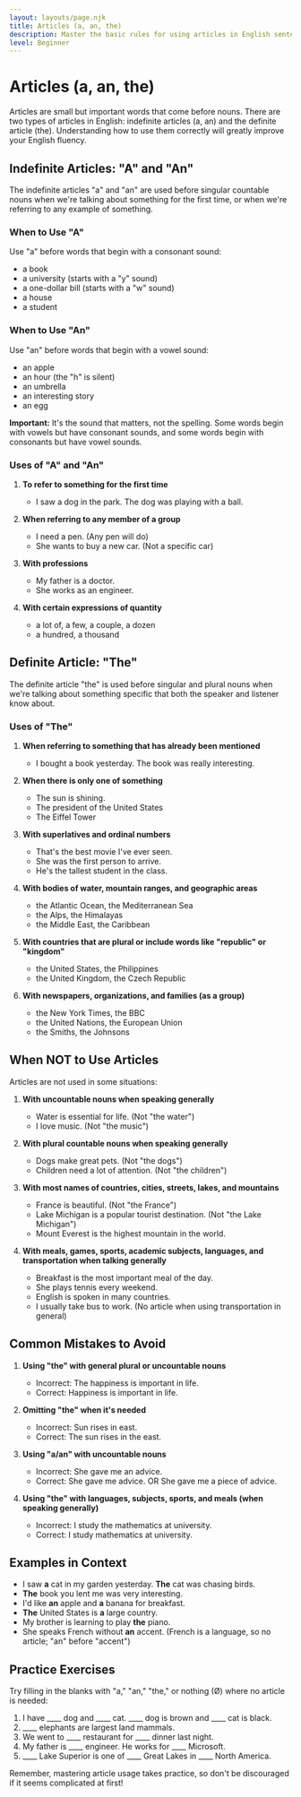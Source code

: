 ```yaml
---
layout: layouts/page.njk
title: Articles (a, an, the)
description: Master the basic rules for using articles in English sentences.
level: Beginner
---
```


# Articles (a, an, the)

Articles are small but important words that come before nouns. There are two types of articles in English: indefinite articles (a, an) and the definite article (the). Understanding how to use them correctly will greatly improve your English fluency.

## Indefinite Articles: "A" and "An"

The indefinite articles "a" and "an" are used before singular countable nouns when we're talking about something for the first time, or when we're referring to any example of something.

### When to Use "A"

Use "a" before words that begin with a consonant sound:
- a book
- a university (starts with a "y" sound)
- a one-dollar bill (starts with a "w" sound)
- a house
- a student

### When to Use "An"

Use "an" before words that begin with a vowel sound:
- an apple
- an hour (the "h" is silent)
- an umbrella
- an interesting story
- an egg

**Important:** It's the sound that matters, not the spelling. Some words begin with vowels but have consonant sounds, and some words begin with consonants but have vowel sounds.

### Uses of "A" and "An"

1. **To refer to something for the first time**
   - I saw a dog in the park. The dog was playing with a ball.

2. **When referring to any member of a group**
   - I need a pen. (Any pen will do)
   - She wants to buy a new car. (Not a specific car)

3. **With professions**
   - My father is a doctor.
   - She works as an engineer.

4. **With certain expressions of quantity**
   - a lot of, a few, a couple, a dozen
   - a hundred, a thousand

## Definite Article: "The"

The definite article "the" is used before singular and plural nouns when we're talking about something specific that both the speaker and listener know about.

### Uses of "The"

1. **When referring to something that has already been mentioned**
   - I bought a book yesterday. The book was really interesting.

2. **When there is only one of something**
   - The sun is shining.
   - The president of the United States
   - The Eiffel Tower

3. **With superlatives and ordinal numbers**
   - That's the best movie I've ever seen.
   - She was the first person to arrive.
   - He's the tallest student in the class.

4. **With bodies of water, mountain ranges, and geographic areas**
   - the Atlantic Ocean, the Mediterranean Sea
   - the Alps, the Himalayas
   - the Middle East, the Caribbean

5. **With countries that are plural or include words like "republic" or "kingdom"**
   - the United States, the Philippines
   - the United Kingdom, the Czech Republic

6. **With newspapers, organizations, and families (as a group)**
   - the New York Times, the BBC
   - the United Nations, the European Union
   - the Smiths, the Johnsons

## When NOT to Use Articles

Articles are not used in some situations:

1. **With uncountable nouns when speaking generally**
   - Water is essential for life. (Not "the water")
   - I love music. (Not "the music")

2. **With plural countable nouns when speaking generally**
   - Dogs make great pets. (Not "the dogs")
   - Children need a lot of attention. (Not "the children")

3. **With most names of countries, cities, streets, lakes, and mountains**
   - France is beautiful. (Not "the France")
   - Lake Michigan is a popular tourist destination. (Not "the Lake Michigan")
   - Mount Everest is the highest mountain in the world.

4. **With meals, games, sports, academic subjects, languages, and transportation when talking generally**
   - Breakfast is the most important meal of the day.
   - She plays tennis every weekend.
   - English is spoken in many countries.
   - I usually take bus to work. (No article when using transportation in general)

## Common Mistakes to Avoid

1. **Using "the" with general plural or uncountable nouns**
   - Incorrect: The happiness is important in life.
   - Correct: Happiness is important in life.

2. **Omitting "the" when it's needed**
   - Incorrect: Sun rises in east.
   - Correct: The sun rises in the east.

3. **Using "a/an" with uncountable nouns**
   - Incorrect: She gave me an advice.
   - Correct: She gave me advice. OR She gave me a piece of advice.

4. **Using "the" with languages, subjects, sports, and meals (when speaking generally)**
   - Incorrect: I study the mathematics at university.
   - Correct: I study mathematics at university.

## Examples in Context

- I saw **a** cat in my garden yesterday. **The** cat was chasing birds.
- **The** book you lent me was very interesting.
- I'd like **an** apple and **a** banana for breakfast.
- **The** United States is **a** large country.
- My brother is learning to play **the** piano.
- She speaks French without **an** accent. (French is a language, so no article; "an" before "accent")

## Practice Exercises

Try filling in the blanks with "a," "an," "the," or nothing (Ø) where no article is needed:

1. I have ____ dog and ____ cat. ____ dog is brown and ____ cat is black.
2. ____ elephants are largest land mammals.
3. We went to ____ restaurant for ____ dinner last night.
4. My father is ____ engineer. He works for ____ Microsoft.
5. ____ Lake Superior is one of ____ Great Lakes in ____ North America.

Remember, mastering article usage takes practice, so don't be discouraged if it seems complicated at first!